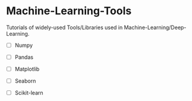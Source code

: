 # Machine-Learning-Tools
Tutorials of widely-used Tools/Libraries used in Machine-Learning/Deep-Learning.

- [ ] Numpy
- [ ] Pandas
- [ ] Matplotlib
- [ ] Seaborn
- [ ] Scikit-learn

